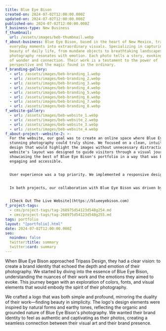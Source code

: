 ```yaml
---
title: Blue Eye Bison
created-on: 2024-07-02T12:00:00.000Z
updated-on: 2024-07-02T12:00:00.000Z
published-on: 2024-07-02T12:00:00.000Z
f_business-type: New Business
f_thumbnail:
  url: /assets/images/beb-thumbnail.webp
f_about-business: Blue Eye Bison, based in the heart of New Mexico, transforms
  everyday moments into extraordinary visuals. Specializing in capturing the raw
  beauty of daily life, from mundane objects to breathtaking landscapes, their
  photography resonates with emotion. Each photo tells a story, evoking a sense
  of wonder and connection. Their work is a testament to the power of
  perspective and the magic found in the ordinary.
f_branding-gallery:
  - url: /assets/images/beb-branding_1.webp
  - url: /assets/images/beb-branding_2.webp
  - url: /assets/images/beb-branding_3.webp
  - url: /assets/images/beb-branding_4.webp
  - url: /assets/images/beb-branding_5.webp
  - url: /assets/images/beb-branding_6.webp
  - url: /assets/images/beb-branding_7.webp
  - url: /assets/images/beb-branding_8.webp
f_website-gallery:
  - url: /assets/images/beb-website_1.webp
  - url: /assets/images/beb-website_2.webp
  - url: /assets/images/beb-website_3.webp
  - url: /assets/images/beb-website_4.webp
f_about-project--website-2: >-
  For the website, our goal was to create an online space where Blue Eye Bison’s
  stunning photography could truly shine. We focused on a clean, intuitive
  design that would highlight the images without unnecessary distractions. The
  website's layout was designed to guide visitors through a visual journey,
  showcasing the best of Blue Eye Bison's portfolio in a way that was both
  engaging and accessible.


  User experience was a top priority. We implemented a responsive design, ensuring the website looked impeccable on any device. The navigation was streamlined to allow visitors to easily explore galleries, learn about the photographer’s journey, and get in touch for inquiries. Integrating a blog section, we provided Blue Eye Bison with a platform to share stories behind the shots, tips on photography, and updates on their latest projects. This dynamic approach not only enhanced visitor engagement but also fostered a deeper connection between Blue Eye Bison and their audience.


  In both projects, our collaboration with Blue Eye Bison was driven by a shared passion for storytelling and a commitment to excellence. The result is a brand and website that not only represent Blue Eye Bison's artistry but also inspire and captivate their audience.


  [Check Out The Live Website](https://blueeyebison.com)
f_project-tags:
  - cms/project-tags/tag-268975d54123d548g254.md
  - cms/project-tags/tag-268975d54123d548g255.md
tags: portfolio
layout: "[portfolio].html"
date: 2024-07-02T12:00:00.000Z
seo:
  noindex: false
  twitter:title: summary
  twitter:card: summary
---
```

When Blue Eye Bison approached Tripass Design, they had a clear vision: to create a brand identity that echoed the depth and emotion of their photography. We started by diving into the essence of Blue Eye Bison, understanding the nuances of their work and the emotions they aimed to evoke. This journey began with an exploration of colors, fonts, and visual elements that would embody the spirit of their photography.

We crafted a logo that was both simple and profound, mirroring the duality of their work—finding beauty in simplicity. The logo's design elements were inspired by natural forms and earthy tones, reflecting the organic and grounded nature of Blue Eye Bison's photography. We wanted their brand identity to feel as authentic and captivating as their photos, creating a seamless connection between their visual art and their brand presence.
